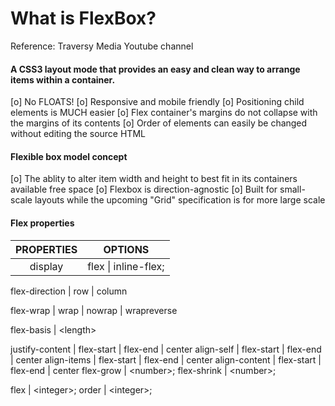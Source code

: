 # What is FlexBox?

Reference: Traversy Media Youtube channel

#### A CSS3 layout mode that provides an easy and clean way to arrange items within a container.

[o] No FLOATS!
[o] Responsive and mobile friendly
[o] Positioning child elements is MUCH easier
[o] Flex container's margins do not collapse with the margins of its contents
[o] Order of elements can easily be changed without editing the source HTML

#### Flexible box model concept

[o] The ablity to alter item width and height to best fit in its containers available free space
[o] Flexbox is direction-agnostic
[o] Built for small-scale layouts while the upcoming "Grid" specification is for more large scale

#### Flex properties

PROPERTIES | OPTIONS
:---------:|:----------------------------:
display    | flex \| inline-flex;

flex-direction | row \| column

flex-wrap | wrap \| nowrap \| wrapreverse

flex-basis | \<length\>

justify-content | flex-start \| flex-end \| center
align-self | flex-start \| flex-end \| center
align-items | flex-start \| flex-end \| center
align-content | flex-start \| flex-end \| center
flex-grow | \<number\>;
flex-shrink | \<number\>;

flex | \<integer\>;
order | \<integer\>;
